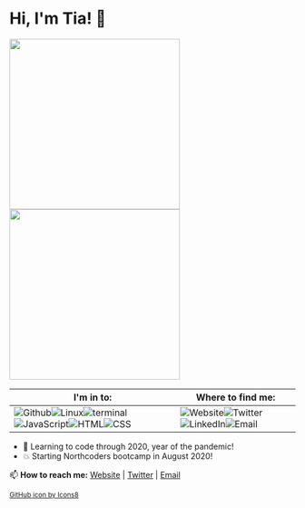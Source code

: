 # Hi, I'm Tia! 👋

<img src="https://media3.giphy.com/media/xT1XGzXhVgWRLN1Cco/giphy.gif?cid=ecf05e47a9mb12ejljtebqu7spmlt1maynrojrih4biln8pc&rid=giphy.gif" width=300px><img src="https://media0.giphy.com/media/LmNwrBhejkK9EFP504/giphy.gif?cid=ecf05e478ad62c12e26bb04ed0cf32014afe2d319cf72ef7&rid=giphy.gif" width=300px>

I'm in to: | Where to find me:
------------ | -------------
![Github](https://img.icons8.com/nolan/64/github.png)![Linux](https://img.icons8.com/nolan/64/linux-client.png)![terminal](https://img.icons8.com/nolan/64/console.png)![JavaScript](https://img.icons8.com/nolan/64/javascript.png)![HTML](https://img.icons8.com/nolan/64/html-5.png)![CSS](https://img.icons8.com/nolan/64/css-filetype.png)|![Website](https://img.icons8.com/nolan/64/domain.png)![Twitter](https://img.icons8.com/nolan/64/twitter-squared.png)![LinkedIn](https://img.icons8.com/nolan/64/linkedin.png)![Email](https://img.icons8.com/nolan/64/email.png)





+ :seedling: Learning to code through 2020, year of the pandemic!
+ :boom: Starting Northcoders bootcamp in August 2020!

📫 **How to reach me:** [Website](https://tiaeastwood.com) | [Twitter](https://twitter.com/TiaEastwood) | [Email](mailto:tia@tiaeastwood.com)

<small><a href="https://icons8.com/icon/52539/github">GitHub icon by Icons8</a></small>

